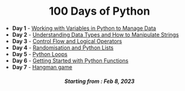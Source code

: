 <h1 align="center"> 
100 Days of Python
</h1>


<ul>
<li> <b>Day 1</b> - <a href="https://github.com/Oksuzova/Python_100days_challenge/tree/main/day001">Working with Variables in Python to Manage Data</a></li> 

<li> <b>Day 2</b> - <a href="https://github.com/Oksuzova/Python_100days_challenge/tree/main/day002">Understanding Data Types and How to Manipulate Strings</a></li>
 
<li> <b>Day 3</b> - <a href="https://github.com/Oksuzova/Python_100days_challenge/tree/main/day003">Control Flow and Logical Operators</a></li>

<li> <b>Day 4</b> - <a href="https://github.com/Oksuzova/Python_100days_challenge/tree/main/day004">Randomisation and Python Lists</a></li>

<li> <b>Day 5</b> - <a href="https://github.com/Oksuzova/Python_100days_challenge/tree/main/day005">Python Loops</a></li>

<li> <b>Day 6</b> - <a href="https://github.com/Oksuzova/Python_100days_challenge/tree/main/day006">Getting Started with Python Functions</a></li>

<li> <b>Day 7</b> - <a href="https://github.com/Oksuzova/Python_100days_challenge/tree/main/day007">Hangman game</a></li>
  

</ul>





<h5 align="center">
Starting from : Feb 8, 2023
</h5>
